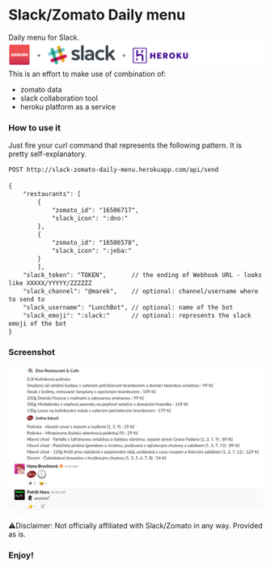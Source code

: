 # Slack/Zomato Daily menu
Daily menu for Slack.<br>
![❤️](https://raw.githubusercontent.com/mchsk/slack-zomato-daily-menu/assets/images/slack-zomato-heroku.png)
This is an effort to make use of combination of:
- zomato data
- slack collaboration tool
- heroku platform as a service

### How to use it
Just fire your curl command that represents the following pattern. It is pretty self-explanatory.
```
POST http://slack-zomato-daily-menu.herokuapp.com/api/send

{
	"restaurants": [
		{
			"zomato_id": "16506717",
			"slack_icon": ":dno:"
		},
		{
			"zomato_id": "16506578",
			"slack_icon": ":jeba:"
		}
		],
	"slack_token": "TOKEN",       // the ending of Webhook URL - looks like XXXXX/YYYYY/ZZZZZZ
	"slack_channel": "@marek",    // optional: channel/username where to send to
	"slack_username": "LunchBot", // optional: name of the bot
	"slack_emoji": ":slack:"      // optional: represents the slack emoji of the bot
}
```

### Screenshot
![❤️](https://raw.githubusercontent.com/mchsk/slack-zomato-daily-menu/assets/images/sample.png)

⚠️Disclaimer: Not officially affiliated with Slack/Zomato in any way. Provided as is.

### Enjoy!
